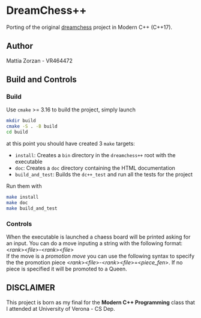 # DreamChess++
Porting of the original [dreamchess](https://github.com/dreamchess/dreamchess) project in Modern C++ (C++17).

## Author
Mattia Zorzan - VR464472

## Build and Controls
### Build
Use `cmake` >= 3.16 to build the project, simply launch
```bash
mkdir build
cmake -S . -B build
cd build
```

at this point you should have created 3 `make` targets:
* `install`: Creates a `bin` directory in the `dreamchess++` root with the executable
* `doc`: Creates a `doc` directory containing the HTML documentation
* `build_and_test`: Builds the `dc++_test` and run all the tests for the project

Run them with
```bash
make install
make doc
make build_and_test
```
### Controls
When the executable is launched a chaess board will be printed asking for an input. You can do a move inputing a string with the following format: <*rank*><*file*>-<*rank*><*file*><br>
If the move is a *promotion move* you can use the following syntax to specify the the promotion piece <*rank*><*file*>-<*rank*><*file*>=<*piece_fen*>. If no piece is specified it will be promoted to a Queen.

## DISCLAIMER
This project is born as my final for the **Modern C++ Programming** class that I attended at University of Verona - CS Dep.
